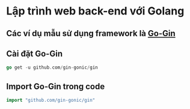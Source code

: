# Lập trình web back-end với Golang

## Các ví dụ mẫu sử dụng framework là [Go-Gin](https://github.com/gin-gonic/gin "Go-Gin")

## Cài đặt Go-Gin

```go
go get -u github.com/gin-gonic/gin
```

## Import Go-Gin trong code

```go
import "github.com/gin-gonic/gin"
```